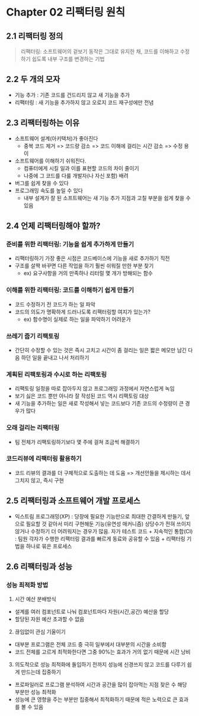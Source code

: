# Chapter 02 리팩터링 원칙

## 2.1 리팩터링 정의

> 리팩터링: 소프트웨어의 겉보기 동작은 그대로 유지한 채, 코드를 이해하고 수정하기 쉽도록 내부 구조를 변경하는 기법

## 2.2 두 개의 모자

- 기능 추가 : 기존 코드를 건드리지 않고 새 기능을 추가
- 리팩터링 : 새 기능을 추가하지 않고 오로지 코드 재구성에만 전념

## 2.3 리팩터링하는 이유

- 소프트웨어 설계(아키택처)가 좋아진다
  - 중복 코드 제거 => 코드량 감소 => 코드 이해에 걸리는 시간 감소 => 수정 용이
- 소프트웨어를 이해하기 쉬워진다.
  - 컴퓨터에게 시킬 일과 이를 표현할 코드의 차이 줄이기
  - 나중에 그 코드를 다룰 개발자(나 자신 포함) 배려
- 버그를 쉽게 찾을 수 있다
- 프로그래밍 속도를 높일 수 있다
  - 내부 설계가 잘 된 소프트웨어는 새 기능 추가 지점과 고칠 부분을 쉽게 찾을 수 있음

## 2.4 언제 리팩터링해야 할까?

### 준비를 위한 리팩터링: 기능을 쉽게 추가하게 만들기

- 리팩터링하기 가장 좋은 시점은 코드베이스에 기능을 새로 추가하기 직전
- 구조를 살짝 바꾸면 다른 작업을 하기 훨씬 쉬워질 만한 부분 찾기
  - ex) 요구사항을 거의 만족하나 리터럴 몇 개가 방해되는 함수

### 이해를 위한 리팩터링: 코드를 이해하기 쉽게 만들기

- 코드 수정하기 전 코드가 하는 일 파악
- 코드의 의도가 명확하게 드러나도록 리팩터링할 여지가 있는가?
  - ex) 함수명이 실제로 하는 일을 파악하기 어려운가

### 쓰레기 줍기 리팩토링

- 간단히 수정할 수 있는 것은 즉시 고치고 시간이 좀 걸리는 일은 짧은 메모만 남긴 다음 하던 일을 끝내고 나서 처리하기

### 계획된 리팩토링과 수시로 하는 리팩토링

- 리팩토링 일정을 따로 잡아두지 않고 프로그래밍 과정에서 자연스럽게 녹임
- 보기 싫은 코드 뿐만 아니라 잘 작성된 코드 역시 리팩토링 대상
- 새 기능을 추가하는 일은 새로 작성해서 넣는 코드보다 기존 코드의 수정량이 큰 경우가 많다

### 오래 걸리는 리팩터링

- 팀 전체가 리팩토링하기보다 몇 주에 걸쳐 조금씩 해결하기

### 코드리뷰에 리팩터링 활용하기

- 코드 리뷰의 결과를 더 구체적으로 도출하는 데 도움 => 개선안들을 제시하는 데서 그치지 않고, 즉시 구현

## 2.5 리팩터링과 소프트웨어 개발 프로세스

- 익스트림 프로그래밍(XP) : 당장에 필요한 기능만으로 최대한 간결하게 만들기, 앞으로 필요할 것 같아서 미리 구현해둔 기능(유연성 매커니즘) 상당수가 전혀 쓰이지 않거나 수정하기 더 어려워지는 경우가 많음. 자가 테스트 코드 + 지속적인 통합(CI) : 팀원 각자가 수행한 리팩터링 결과를 빠르게 동료와 공유할 수 있음 + 리팩터링 기법을 하나로 묶은 프로세스

## 2.6 리팩터링과 성능

### 성능 최적화 방법

1. 시간 예산 분배방식

- 설계를 여러 컴포넌트로 나눠 컴포넌트마다 자원(시간,공간) 예산을 할당
- 할당된 자원 예산 초과할 수 없음

2. 끊임없이 관심 기울이기

- 대부분 프로그램은 전체 코드 중 극히 일부에서 대부분의 시간을 소비함
- 코드 전체를 고르게 최적화한다면 그중 90%는 효과가 거의 없기 때문에 시간 낭비

3. 의도적으로 성능 최적화에 돌입하기 전까지 성능에 신경쓰지 않고 코드를 다루기 쉽게 만드는데 집중하기

- 프로파일러로 프로그램 분석하여 시간과 공간을 많이 잡아먹는 지점 찾은 수 해당 부분만 성능 최적화
- 성능에 큰 영향을 주는 부분만 집중해서 최적화하기 때문에 적은 노력으로 큰 효과를 볼 수 있음
